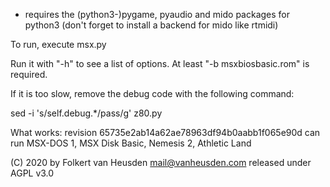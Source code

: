 * requires the (python3-)pygame, pyaudio and mido packages for python3 (don't forget to install a backend for mido like rtmidi)

To run, execute msx.py

Run it with "-h" to see a list of options. At least "-b msxbiosbasic.rom" is required.

If it is too slow, remove the debug code with the following command:

sed -i 's/self.debug.*/pass/g' z80.py

What works:
revision 65735e2ab14a62ae78963df94b0aabb1f065e90d can run MSX-DOS 1, MSX Disk Basic, Nemesis 2, Athletic Land


(C) 2020 by Folkert van Heusden <mail@vanheusden.com>
released under AGPL v3.0
